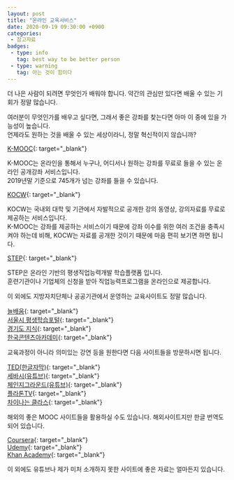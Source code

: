 ```yaml
---
layout: post
title: "온라인 교육서비스"
date: 2020-09-19 09:30:00 +0900
categories: 
 - 참고자료
badges:
 - type: info
   tag: best way to be better person
 - type: warning
   tag: 아는 것이 힘이다
---
```


더 나은 사람이 되려면 무엇인가 배워야 합니다.
약간의 관심만 있다면 배울 수 있는 기회가 정말 많습니다.

<!--more-->

여러분이 무엇인가를 배우고 싶다면, 그래서 좋은 강좌를 찾는다면 아마 이 중에 있을 가능성이 높습니다.  
언제라도 원하는 것을 배울 수 있는 세상이라니, 정말 혁신적이지 않습니까?  

[K-MOOC](http://www.kmooc.kr/#){: target="_blank"}  

K-MOOC는 온라인을 통해서 누구나, 어디서나 원하는 강좌를 무료로 들을 수 있는 온라인 공개강좌 서비스입니다.  
2019년말 기준으로 745개가 넘는 강좌를 들을 수 있습니다.  

[KOCW](http://www.kocw.net/home/index.do){: target="_blank"}  

KOCW는 국내외 대학 및 기관에서 자발적으로 공개한 강의 동영상, 강의자료를 무료로 제공하는 서비스입니다.  
K-MOOC는 강좌를 제공하는 서비스이기 때문에 강좌 이수를 위한 여러 조건을 충족시켜야 하는데 비해, KOCW는 자료를 공개한 것이기 때문에 마음 편히 보기면 하면 됩니다.  

[STEP](https://step.or.kr/page/pt/?m1=home){: target="_blank"}  

STEP은 온라인 기반의 평생직업능력개발 학습플랫폼 입니다.  
훈련기관이나 기업체의 신청을 받아 직업능력프로그램을 온라인으로 제공합니다.  

이 외에도 지방자치단체나 공공기관에서 운영하는 교육사이트도 정말 많습니다.

[늘배움](http://www.lifelongedu.go.kr/main.do){: target="_blank"}  
[서울시 평생학습포털](https://sll.seoul.go.kr/lms/requestCourse/doOnlineMain.dunet?mnid=201509721838){: target="_blank"}  
[경기도 지식](https://www.gseek.kr/main/intro){: target="_blank"}  
[한국콘텐츠아카데미](https://edu.kocca.kr/edu/onlineEdu/edumain/list.do?menuNo=500026){: target="_blank"}  

교육과정이 아니라 의미있는 강연 등을 원한다면 다음 사이트들을 방문하시면 됩니다.

[TED(한글자막)](https://www.ted.com/talks?language=ko){: target="_blank"}  
[세바시(유튜브)](https://www.youtube.com/c/cbs15min/videos){: target="_blank"}  
[체인지그라운드(유튜브)](https://www.youtube.com/c/%EC%B2%B4%EC%9D%B8%EC%A7%80%EA%B7%B8%EB%9D%BC%EC%9A%B4%EB%93%9C/videos){: target="_blank"}  
[플라톤TV](http://www.platonacademy.org/main/main.php?categoryid=04&menuid=01&groupid=00){: target="_blank"}  
[차이나는 클라스](http://tv.jtbc.joins.com/replay/pr10010461/pm10041949){: target="_blank"}  

해외의 좋은 MOOC 사이트들을 활용하실 수도 있습니다. 해외사이트지만 한글 번역도 되어 있습니다.

[Coursera](https://ko.coursera.org/){: target="_blank"}  
[Udemy](https://www.udemy.com/ko/){: target="_blank"}  
[Khan Academy](https://ko.khanacademy.org/){: target="_blank"}  

이 외에도 유튜브나 제가 미처 소개하지 못한 사이트에 좋은 자료는 얼마든지 있습니다.  